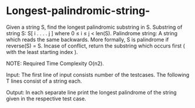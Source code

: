 # Longest-palindromic-string-
Given a string S, find the longest palindromic substring in S. Substring of string S: S[ i . . . . j ] where 0 ≤ i ≤ j < len(S). Palindrome string: A string which reads the same backwards. More formally, S is palindrome if reverse(S) = S. Incase of conflict, return the substring which occurs first ( with the least starting index ).

NOTE: Required Time Complexity O(n2).

Input:
The first line of input consists number of the testcases. The following T lines consist of a string each.

Output:
In each separate line print the longest palindrome of the string given in the respective test case.
